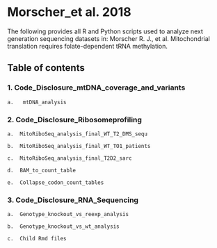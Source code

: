 # Morscher_et al. 2018
The following provides all R and Python scripts used to analyze next generation sequencing datasets in: Morscher R. J., et al. Mitochondrial translation requires folate-dependent tRNA methylation.

## Table of contents
### 1.	Code_Disclosure_mtDNA_coverage_and_variants
    a.	 mtDNA_analysis
    

### 2.  Code_Disclosure_Ribosomeprofiling
    a.	MitoRiboSeq_analysis_final_WT_T2_DMS_sequ
    
    b.	MitoRiboSeq_analysis_final_WT_TO1_patients
    
    c.	MitoRiboSeq_analysis_final_T2D2_sarc
    
    d.	BAM_to_count_table
    
    e.	Collapse_codon_count_tables
    

### 3.	Code_Disclosure_RNA_Sequencing
    
    a.	Genotype_knockout_vs_reexp_analysis
    
    b.	Genotype_knockout_vs_wt_analysis
    
    c.	Child Rmd files
